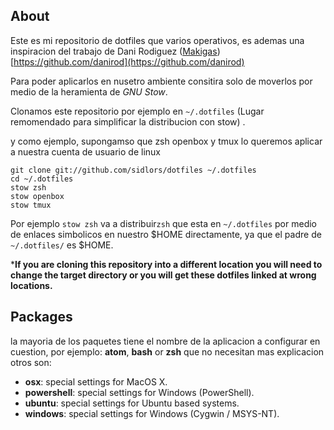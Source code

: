 ## About

Este es mi repositorio de dotfiles que varios operativos, es ademas una inspiracion del trabajo de Dani Rodiguez ([Makigas](https://www.makigas.es)) [https://github.com/danirod](https://github.com/danirod)


Para poder aplicarlos en nusetro ambiente consitira solo de moverlos por medio de la heramienta de *GNU Stow*.

Clonamos este repositorio por ejemplo en `~/.dotfiles` (Lugar remomendado para simplificar la distribucion con stow) .

y como ejemplo, supongamso que zsh  openbox y tmux lo queremos aplicar a nuestra cuenta de usuario de linux

    git clone git://github.com/sidlors/dotfiles ~/.dotfiles
    cd ~/.dotfiles
    stow zsh
    stow openbox
    stow tmux


Por ejemplo `stow zsh` va a distribuir`zsh` que esta en `~/.dotfiles` por medio de enlaces simbolicos en nuestro $HOME directamente, ya que el padre de  `~/.dotfiles/` es $HOME.

***If you are cloning this repository into a different location you will
need to change the target directory or you will get these dotfiles linked
at wrong locations.**

## Packages

la mayoria de los paquetes tiene el nombre de la aplicacion a configurar en cuestion, por ejemplo: **atom**, **bash** or **zsh** que no necesitan mas explicacion otros son:

* **osx**: special settings for MacOS X.
* **powershell**: special settings for Windows (PowerShell).
* **ubuntu**: special settings for Ubuntu based systems.
* **windows**: special settings for Windows (Cygwin / MSYS-NT).


